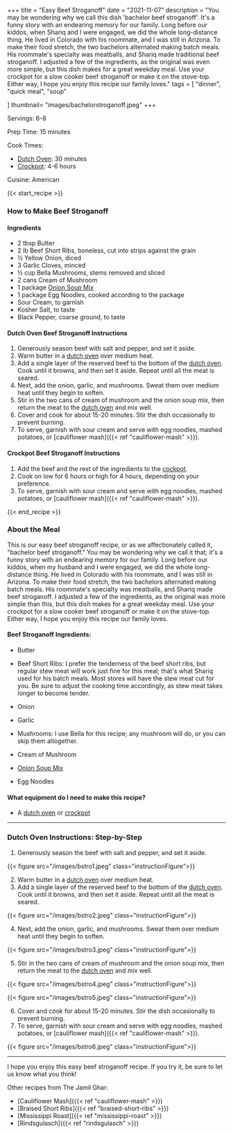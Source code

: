 +++
title = "Easy Beef Stroganoff"
date = "2021-11-07"
description = "You may be wondering why we call this dish 'bachelor beef stroganoff'. It's a funny story with an endearing memory for our family. Long before our kiddos, when Shariq and I were engaged, we did the whole long-distance thing. He lived in Colorado with his roommate, and I was still in Arizona. To make their food stretch, the two bachelors alternated making batch meals. His roommate's specialty was meatballs, and Shariq made traditional beef stroganoff. I adjusted a few of the ingredients, as the original was even more simple, but this dish makes for a great weekday meal. Use your crockpot for a slow cooker beef stroganoff or make it on the stove-top. Either way, I hope you enjoy this recipe our family loves."
tags = [
    "dinner",
    "quick meal",
    "soup"

]
thumbnail= "images/bachelorstroganoff.jpeg"
+++

Servings: 6-8 <!--more-->

Prep Time: 15 minutes 

Cook Times: 

* [Dutch Oven](https://amzn.to/3qf0Yfz): 30 minutes 
* [Crockpot](https://amzn.to/3qetMos): 4-6 hours

Cuisine: American 

{{< start_recipe >}}

### How to Make Beef Stroganoff 

#### Ingredients  
 
* 2 tbsp Butter
* 2 lb Beef Short Ribs, boneless, cut into strips against the grain 
* ½ Yellow Onion, diced 
* 3 Garlic Cloves, minced 
* ½ cup Bella Mushrooms, stems removed and sliced 
* 2 cans Cream of Mushroom 
* 1 package [Onion Soup Mix](https://amzn.to/3GXCZY9)
* 1 package Egg Noodles, cooked according to the package
* Sour Cream, to garnish
* Kosher Salt, to taste 
* Black Pepper, coarse ground, to taste

#### Dutch Oven Beef Stroganoff Instructions  

1. Generously season beef with salt and pepper, and set it aside. 
2. Warm butter in a [dutch oven](https://amzn.to/3qf0Yfz) over medium heat. 
3. Add a single layer of the reserved beef to the bottom of the [dutch oven](https://amzn.to/3qf0Yfz). Cook until it browns, and then set it aside. Repeat until all the meat is seared.  
4. Next, add the onion, garlic, and mushrooms. Sweat them over medium heat until they begin to soften. 
5. Stir in the two cans of cream of mushroom and the onion soup mix, then return the meat to the [dutch oven](https://amzn.to/3qf0Yfz) and mix well.  
6. Cover and cook for about 15-20 minutes. Stir the dish occasionally to prevent burning. 
7. To serve, garnish with sour cream and serve with egg noodles, mashed potatoes, or [cauliflower mash]({{< ref "cauliflower-mash" >}}). 

#### Crockpot Beef Stroganoff Instructions 

1. Add the beef and the rest of the ingredients to the [cockpot](https://amzn.to/3qetMos). 
2. Cook on low for 6 hours or high for 4 hours, depending on your preference.
3. To serve, garnish with sour cream and serve with egg noodles, mashed potatoes, or [cauliflower mash]({{< ref "cauliflower-mash" >}}). 

{{< end_recipe >}}

### About the Meal 
This is our easy beef stroganoff recipe, or as we affectionately called it, "bachelor beef stroganoff." You may be wondering why we call it that; it's a funny story with an endearing memory for our family. Long before our kiddos, when my husband and I were engaged, we did the whole long-distance thing. He lived in Colorado with his roommate, and I was still in Arizona. To make their food stretch, the two bachelors alternated making batch meals. His roommate's specialty was meatballs, and Shariq made beef stroganoff. I adjusted a few of the ingredients, as the original was more simple than this, but this dish makes for a great weekday meal. Use your crockpot for a slow cooker beef stroganoff or make it on the stove-top. Either way, I hope you enjoy this recipe our family loves.

#### Beef Stroganoff Ingredients:

* Butter 

* Beef Short Ribs: I prefer the tenderness of the beef short ribs, but regular stew meat will work just fine for this meal; that's what Shariq used for his batch meals. Most stores will have the stew meat cut for you. Be sure to adjust the cooking time accordingly, as stew meat takes longer to become tender. 

* Onion 

* Garlic 

* Mushrooms: I use Bella for this recipe; any mushroom will do, or you can skip them altogether. 

* Cream of Mushroom 

* [Onion Soup Mix](https://amzn.to/3GXCZY9)

* Egg Noodles 

#### What equipment do I need to make this recipe?

* A [dutch oven](https://amzn.to/3qf0Yfz) or [crockpot](https://amzn.to/3qetMos)

----

### Dutch Oven Instructions: Step-by-Step 

1. Generously season the beef with salt and pepper, and set it aside. 

{{< figure src="/images/bstro1.jpeg" class="instructionFigure">}}

2. Warm butter in a [dutch oven](https://amzn.to/3qf0Yfz) over medium heat. 
3. Add a single layer of the reserved beef to the bottom of the [dutch oven](https://amzn.to/3qf0Yfz). Cook until it browns, and then set it aside. Repeat until all the meat is seared.  

{{< figure src="/images/bstro2.jpeg" class="instructionFigure">}}

4. Next, add the onion, garlic, and mushrooms. Sweat them over medium heat until they begin to soften. 

{{< figure src="/images/bstro3.jpeg" class="instructionFigure">}}

5. Stir in the two cans of cream of mushroom and the onion soup mix, then return the meat to the [dutch oven](https://amzn.to/3qf0Yfz) and mix well.  

{{< figure src="/images/bstro4.jpeg" class="instructionFigure">}}

{{< figure src="/images/bstro5.jpeg" class="instructionFigure">}}

6. Cover and cook for about 15-20 minutes. Stir the dish occasionally to prevent burning. 
7. To serve, garnish with sour cream and serve with egg noodles, mashed potatoes, or [cauliflower mash]({{< ref "cauliflower-mash" >}}). 

{{< figure src="/images/bstro6.jpeg" class="instructionFigure">}}

----

I hope you enjoy this easy beef stroganoff recipe. If you try it, be sure to let us know what you think!

Other recipes from The Jamil Ghar:

* [Cauliflower Mash]({{< ref "cauliflower-mash" >}}) 
* [Braised Short Ribs]({{< ref "braised-short-ribs" >}})
* [Mississippi Roast]({{< ref "mississippi-roast" >}})
* [Rindsgulasch]({{< ref "rindsgulasch" >}})
